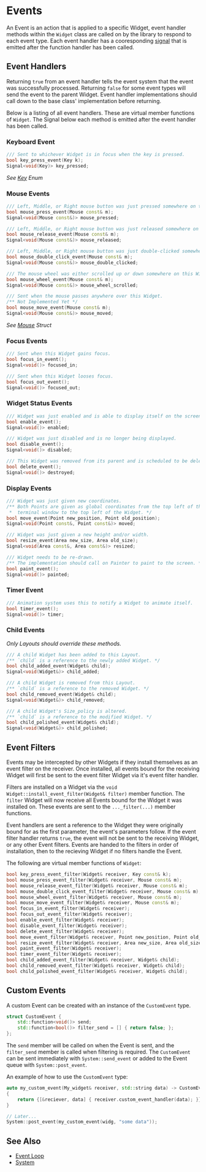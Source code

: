 # Events

An Event is an action that is applied to a specific Widget, event handler
methods within the `Widget` class are called on by the library to respond to
each event type. Each event handler has a cooresponding [signal](signals.md)
that is emitted after the function handler has been called.

## Event Handlers

Returning `true` from an event handler tells the event system that the event was
successfully processed. Returning `false` for some event types will send the
event to the parent Widget. Event handler implementations should call down to
the base class' implementation before returning.

Below is a listing of all event handlers. These are virtual member functions of
`Widget`. The Signal below each method is emitted after the event handler has
been called.

### Keyboard Event

```cpp
/// Sent to whichever Widget is in focus when the key is pressed.
bool key_press_event(Key k);
Signal<void(Key)> key_pressed;
```

*See [Key](key.md) Enum*

### Mouse Events

```cpp
/// Left, Middle, or Right mouse button was just pressed somewhere on this Widget.
bool mouse_press_event(Mouse const& m);
Signal<void(Mouse const&)> mouse_pressed;

/// Left, Middle, or Right mouse button was just released somewhere on this Widget.
bool mouse_release_event(Mouse const& m);
Signal<void(Mouse const&)> mouse_released;

/// Left, Middle, or Right mouse button was just double-clicked somewhere on this Widget.
bool mouse_double_click_event(Mouse const& m);
Signal<void(Mouse const&)> mouse_double_clicked;

/// The mouse wheel was either scrolled up or down somewhere on this Widget.
bool mouse_wheel_event(Mouse const& m);
Signal<void(Mouse const&)> mouse_wheel_scrolled;

/// Sent when the mouse passes anywhere over this Widget.
/** Not Implemented Yet */
bool mouse_move_event(Mouse const& m);
Signal<void(Mouse const&)> mouse_moved;
```

*See [Mouse](mouse.md) Struct*

### Focus Events

```cpp
/// Sent when this Widget gains focus.
bool focus_in_event();
Signal<void()> focused_in;

/// Sent when this Widget looses focus.
bool focus_out_event();
Signal<void()> focused_out;
```

### Widget Status Events

```cpp
/// Widget was just enabled and is able to display itself on the screen.
bool enable_event();
Signal<void()> enabled;

/// Widget was just disabled and is no longer being displayed.
bool disable_event();
Signal<void()> disabled;

/// This Widget was removed from its parent and is scheduled to be deleted after this event is processed.
bool delete_event();
Signal<void()> destroyed;
```

### Display Events

```cpp
/// Widget was just given new coordinates.
/** Both Points are given as global coordinates from the top left of the
 *  terminal window to the top left of the Widget. */
bool move_event(Point new_position, Point old_position);
Signal<void(Point const&, Point const&)> moved;

/// Widget was just given a new height and/or width.
bool resize_event(Area new_size, Area old_size);
Signal<void(Area const&, Area const&)> resized;

/// Widget needs to be re-drawn.
/** The implementation should call on Painter to paint to the screen. */
bool paint_event();
Signal<void()> painted;
```

### Timer Event

```cpp
/// Animation system uses this to notify a Widget to animate itself.
bool timer_event();
Signal<void()> timer;
```

### Child Events

*Only Layouts should override these methods.*

```cpp
/// A child Widget has been added to this Layout.
/** `child` is a reference to the newly added Widget. */
bool child_added_event(Widget& child);
Signal<void(Widget&)> child_added;

/// A child Widget is removed from this Layout.
/** `child` is a reference to the removed Widget. */
bool child_removed_event(Widget& child);
Signal<void(Widget&)> child_removed;

/// A child Widget's Size_policy is altered.
/** `child` is a reference to the modified Widget. */
bool child_polished_event(Widget& child);
Signal<void(Widget&)> child_polished;
```

## Event Filters

Events may be intercepted by other Widgets if they install themselves as an
event filter on the receiver. Once installed, all events bound for the receiving
Widget will first be sent to the event filter Widget via it's event filter
handler.

Filters are installed on a Widget via the `void
Widget::install_event_filter(Widget& filter)` member function. The `filter`
Widget will now receive all Events bound for the Widget it was installed on.
These events are sent to the `..._filter(...)` member functions.

Event handlers are sent a reference to the Widget they were originally bound for
as the first parameter, the event's parameters follow.  If the event filter
handler returns `true`, the event will not be sent to the receiving Widget, or
any other Event filters. Events are handed to the filters in order of
installation, then to the recieving Widget if no filters handle the Event.

The following are virtual member functions of `Widget`:

```cpp
bool key_press_event_filter(Widget& receiver, Key const& k);
bool mouse_press_event_filter(Widget& receiver, Mouse const& m);
bool mouse_release_event_filter(Widget& receiver, Mouse const& m);
bool mouse_double_click_event_filter(Widget& receiver, Mouse const& m);
bool mouse_wheel_event_filter(Widget& receiver, Mouse const& m);
bool mouse_move_event_filter(Widget& receiver, Mouse const& m);
bool focus_in_event_filter(Widget& receiver);
bool focus_out_event_filter(Widget& receiver);
bool enable_event_filter(Widget& receiver);
bool disable_event_filter(Widget& receiver);
bool delete_event_filter(Widget& receiver);
bool move_event_filter(Widget& receiver, Point new_position, Point old_position);
bool resize_event_filter(Widget& receiver, Area new_size, Area old_size);
bool paint_event_filter(Widget& receiver);
bool timer_event_filter(Widget& receiver);
bool child_added_event_filter(Widget& receiver, Widget& child);
bool child_removed_event_filter(Widget& receiver, Widget& child);
bool child_polished_event_filter(Widget& receiver, Widget& child);
```

## Custom Events

A custom Event can be created with an instance of the `CustomEvent` type.

```cpp
struct CustomEvent {
    std::function<void()> send;
    std::function<bool()> filter_send = [] { return false; };
};
```

The `send` member will be called on when the Event is sent, and the
`filter_send` member is called when filtering is required. The `CustomEvent`
can be sent immediately with `System::send_event` or added to the Event queue
with `System::post_event`.

An example of how to use the `CustomEvent` type:

```cpp
auto my_custom_event(My_widget& receiver, std::string data) -> CustomEvent
{
    return {[&reciever, data] { receiver.custom_event_handler(data); }};
}

// Later...
System::post_event(my_custom_event(widg, "some data"));
```

## See Also

- [Event Loop](event-loop.md)
- [System](system.md)
